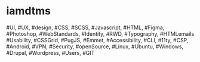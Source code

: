 # iamdtms

#UI, #UX, #design, #CSS, #SCSS, #Javascript, #HTML, #Figma, #Photoshop, #WebStandards, #Identity, #RWD, #Typography, #HTMLemails #Usability, #CSSGrid, #PugJS, #Emmet, #Accessibility, #CLI, #11ty, #CSP, #Android, #VPN, #Security, #openSource, #Linux, #Ubuntu, #Windows, #Drupal, #Wordpress, #Users, #GIT
